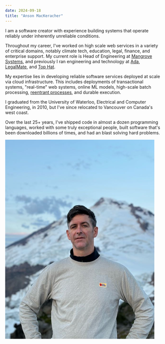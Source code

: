 ```yaml
---
date: 2024-09-18
title: "Anson MacKeracher"
---
```


I am a software creator with experience building systems that operate
reliably under inherently unreliable conditions.

Throughout my career, I've worked on high scale web services in a
variety of critical domains, notably climate tech, education, legal,
finance, and enterprise support. My current role is Head of
Engineering at [Mangrove Systems](https://mangrovesystems.com), and
previously I ran engineering and technology at [Ada](https://ada.cx),
[LegalMate](https://legalmate.co), and [Top Hat](https://tophat.com).

My expertise lies in developing reliable software services deployed at
scale via cloud infrastructure. This includes deployments of
transactional systems, "real-time" web systems, online ML models,
high-scale batch processing, [reentrant
processes](https://www.wikiwand.com/en/articles/Reentrancy_(computing)),
and durable execution.

I graduated from the University of Waterloo, Electrical and Computer
Engineering, in 2010, but I've since relocated to Vancouver on
Canada's west coast.

Over the last 25+ years, I've shipped code in almost a dozen
programming languages, worked with some truly exceptional people,
built software that's been downloaded billions of times, and had an
blast solving hard problems.

![Anson](IMG_1740-med.png#small "Anson")
